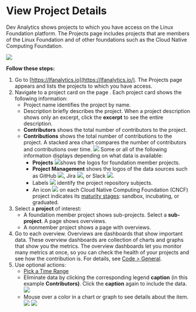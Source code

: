 # View Project Details



Dev Analytics shows projects to which you have access on the Linux Foundation platform. The Projects page includes projects that are members of the Linux Foundation and of other foundations such as the Cloud Native Computing Foundation.

![](../.gitbook/assets/log-in%20%282%29.png)

**Follow these steps:**

1. Go to [https://lfanalytics.io](https://lfanalytics.io/). The Projects page appears and lists the projects to which you have access.
2. Navigate to a project card on the page . Each project card shows the following information:
   * Project name identifies the project by name.
   * Description briefly describes the project. When a project description shows only an excerpt, click the **excerpt** to see the entire description.
   * **Contributors** shows the total number of contributors to the project.
   * **Contributions** shows the total number of contributions to the project. A stacked area chart compares the number of contributors and contributions over time. ![](https://docs.linuxfoundation.org/download/attachments/7409465/DA%20project%20stacked%20area%20chart.png?version=1&modificationDate=1566927060964&api=v2)  Some or all of the following information displays depending on what data is available:
     * **Projects** ![](https://docs.linuxfoundation.org/download/thumbnails/7409465/DA%20project_logos.png?version=1&modificationDate=1566927060999&api=v2)shows the logos for foundation member projects.
     * **Project Management** shows the logos of the data sources such as GitHub ![](https://docs.linuxfoundation.org/download/thumbnails/7409465/github-01.png?version=1&modificationDate=1566927061057&api=v2), Jira ![](https://docs.linuxfoundation.org/download/thumbnails/7409465/jira-01.png?version=1&modificationDate=1566927061094&api=v2), or Slack ![](https://docs.linuxfoundation.org/download/thumbnails/7409465/slack-01.png?version=1&modificationDate=1566927061123&api=v2).
     * Labels ![](https://docs.linuxfoundation.org/download/attachments/7409465/DA%20project%20label.png?version=1&modificationDate=1566927061148&api=v2) identify the project repository subjects.
     * An icon ![](https://docs.linuxfoundation.org/download/thumbnails/7409465/DA%20CNCF%20maturity%20icon.png?version=1&modificationDate=1566927061190&api=v2) on each Cloud Native Computing Foundation \(CNCF\) project indicates its [maturity stages](https://www.cncf.io/projects/): sandbox, incubating, or graduated.
3. Select a **project** of interest:
   * A foundation member project shows sub-projects. Select a **sub-project**. A page shows overviews.
   * A nonmember project shows a page with overviews.
4. Go to each overview. Overviews are dashboards that show important data. These overview dashboards are collection of charts and graphs that show you the metrics. The overview dashboards let you monitor many metrics at once, so you can check the health of your projects and see how the contribution is. For details, see [Code &gt; General](view-dashboard-catalog-of-a-project/code/general.md).
5. Use optional actions:
   * [Pick a Time Range](https://docs.linuxfoundation.org/display/PROD/.Pick+a+Time+Range+vInitial)
   * Eliminate data by clicking the corresponding legend **caption** \(in this example **Contributors\)**. Click the **caption** again to include the data. ![](https://docs.linuxfoundation.org/download/thumbnails/7409465/contributor%20button.png?version=1&modificationDate=1575268704799&api=v2) 
   * Mouse over a color in a chart or graph to see details about the item.  ![](https://docs.linuxfoundation.org/download/thumbnails/7409465/graph.png?version=1&modificationDate=1575268902646&api=v2)  ![](https://docs.linuxfoundation.org/download/thumbnails/7409465/chart.png?version=1&modificationDate=1575268933415&api=v2)



